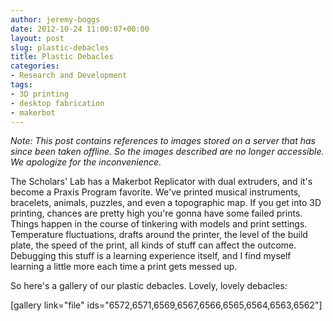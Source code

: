 ```yaml
---
author: jeremy-boggs
date: 2012-10-24 11:00:07+00:00
layout: post
slug: plastic-debacles
title: Plastic Debacles
categories:
- Research and Development
tags:
- 3D printing
- desktop fabrication
- makerbot
---
```


*Note: This post contains references to images stored on a server that has since been taken offline. So the images described are no longer accessible. We apologize for the inconvenience.*

The Scholars' Lab has a Makerbot Replicator with dual extruders, and it's become a Praxis Program favorite. We've printed musical instruments, bracelets, animals, puzzles, and even a topographic map. If you get into 3D printing, chances are pretty high you're gonna have some failed prints. Things happen in the course of tinkering with models and print settings. Temperature fluctuations, drafts around the printer, the level of the build plate, the speed of the print, all kinds of stuff can affect the outcome. Debugging this stuff is a learning experience itself, and I find myself learning a little more each time a print gets messed up.

So here's a gallery of our plastic debacles. Lovely, lovely debacles:

[gallery link="file" ids="6572,6571,6569,6567,6566,6565,6564,6563,6562"]
